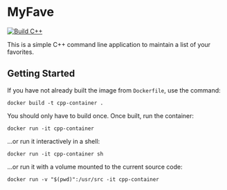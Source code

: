 # MyFave

[![Build C++](https://github.com/codestafa/MyFave/actions/workflows/actions.yml/badge.svg)](https://github.com/codestafa/MyFave/actions/workflows/actions.yml)

This is a simple C++ command line application to maintain a list of your favorites.

## Getting Started

If you have not already built the image from `Dockerfile`, use the command:

```
docker build -t cpp-container .
```

You should only have to build once. Once built, run the container:

```
docker run -it cpp-container
```

...or run it interactively in a shell:

```
docker run -it cpp-container sh
```

...or run it with a volume mounted to the current source code:

```
docker run -v "$(pwd)":/usr/src -it cpp-container
```

